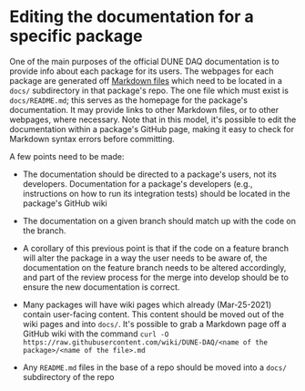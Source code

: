 
# Editing the documentation for a specific package

One of the main purposes of the official DUNE DAQ documentation is to
provide info about each package for its users. The webpages for each
package are generated off [Markdown
files](https://www.markdownguide.org/basic-syntax/) which need to be 
located in a `docs/` subdirectory in that package's repo. The one file
which must exist is `docs/README.md`; this serves as the homepage for
the package's documentation. It may provide links to other Markdown
files, or to other webpages, where necessary. Note that in this model,
it's possible to edit the documentation within a package's GitHub
page, making it easy to check for Markdown syntax errors before
committing. 

A few points need to be made:

- The documentation should be directed to a package's users, not
  its developers. Documentation for a package's developers (e.g., instructions
  on how to run its integration tests) should be located in the
  package's GitHub wiki

- The documentation on a given branch should match up with the code on
  the branch. 

- A corollary of this previous point is that if the code on a feature
  branch will alter the package in a way the user needs to be aware
  of, the documentation on the feature branch needs to be altered
  accordingly, and part of the review process for the merge into
  develop should be to ensure the new documentation is correct.

- Many packages will have wiki pages which already (Mar-25-2021)
  contain user-facing content. This content should be moved out of the
  wiki pages and into `docs/`. It's possible to grab a Markdown page
  off a GitHub wiki with the command `curl -O https://raw.githubusercontent.com/wiki/DUNE-DAQ/<name of the  package>/<name of the file>.md`

- Any `README.md` files in the base of a repo should be moved into a
  `docs/` subdirectory of the repo

